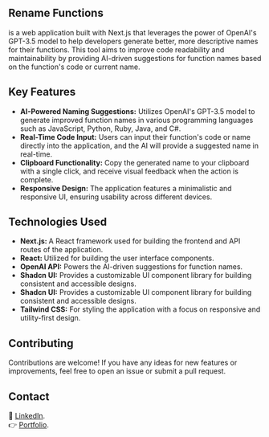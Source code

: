 ## Rename Functions

is a web application built with Next.js that leverages the power of OpenAI's GPT-3.5 model to help developers generate better, more descriptive names for their functions. This tool aims to improve code readability and maintainability by providing AI-driven suggestions for function names based on the function's code or current name.

## Key Features

<ul>
<li> <strong>AI-Powered Naming Suggestions:</strong> Utilizes OpenAI's GPT-3.5 model to generate improved function names in various programming languages such as JavaScript, Python, Ruby, Java, and C#.
</li>

<li> <strong>Real-Time Code Input:</strong>  Users can input their function's code or name directly into the application, and the AI will provide a suggested name in real-time.
</li>

<li> <strong>Clipboard Functionality:</strong> Copy the generated name to your clipboard with a single click, and receive visual feedback when the action is complete.
</li>

<li> <strong>Responsive Design:</strong>  The application features a minimalistic and responsive UI, ensuring usability across different devices.
</li>
</ul>

## Technologies Used

<ul>
<li> <strong>Next.js: </strong> A React framework used for building the frontend and API routes of the application.
</li>

<li> <strong>React: </strong> Utilized for building the user interface components.

<li> <strong>OpenAI API:</strong> Powers the AI-driven suggestions for function names.
</li>

<li> <strong>Shadcn UI:</strong>  Provides a customizable UI component library for building consistent and accessible designs.
</li>
<li> <strong>Shadcn UI:</strong>  Provides a customizable UI component library for building consistent and accessible designs.
</li>

<li> <strong>Tailwind CSS:</strong> For styling the application with a focus on responsive and utility-first design.
</li>
</ul>

## Contributing

<p>Contributions are welcome! If you have any ideas for new features or improvements, feel free to open an issue or submit a pull request.</p>

## Contact

🔗 [LinkedIn](https://www.linkedin.com/in/matheus-altrao/).<br>
👉 [Portfolio](https://www.matheusaltrao.dev/).
